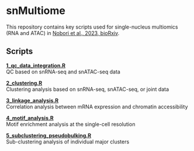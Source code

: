 # snMultiome
This repository contains key scripts used for single-nucleus multiomics (RNA and ATAC) in [Nobori et al., 2023, bioRxiv](https://www.biorxiv.org/content/10.1101/2023.04.10.536170v1).

## **Scripts**
**[1_qc_data_integration.R](scripts/1_qc_data_integration.R)**\
QC based on snRNA-seq and snATAC-seq data

**[2_clustering.R](scripts/2_clustering.R)**\
Clustering analysis based on snRNA-seq, snATAC-seq, or joint data

**[3_linkage_analysis.R](scripts/3_linkage_analysis.R)**\
Correlation analysis between mRNA expression and chromatin accessibility

**[4_motif_analysis.R](scripts/4_motif_analysis.R)**\
Motif enrichment analysis at the single-cell resolution

**[5_subclustering_pseudobulking.R](scripts/5_subclustering_pseudobulking.R)**\
Sub-clustering analysis of individual major clusters

